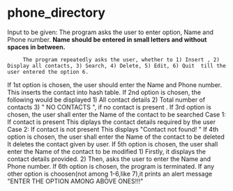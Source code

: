 # phone_directory
Input to be given:
   The program asks the user to enter option, Name and Phone number. **Name should be entered in small letters and without spaces in between.**
   
         The program repeatedly asks the user, whether to 1) Insert , 2) Display all contacts, 3) Search, 4) Delete, 5) Edit, 6) Quit  till the user entered the option 6.    
   If 1st option is chosen, the user should enter the Name and Phone number. This inserts the contact into hash table.
   If 2nd option is chosen, the following would be displayed
                              1) All contact details 
                              2) Total number of contacts
                              3) " NO CONTACTS ", if no contact is present .
                          If 3rd option is chosen, the user shall enter the Name of the contact to be searched
                              Case 1: If contact is present 
                                   This diplays the contact details required by the user
                              Case 2: If contact is not present 
                                   This displays "Contact not found! "
                         If 4th option is chosen, the user shall enter the Name of the contact to be deleted
                              It deletes the contact given by user.
                         If 5th option is chosen, the user shall enter the Name of the contact to be modified
                              1) Firstly, it displays the contact details provided.
                              2) Then, asks the user to enter the Name and Phone number.
                         If 6th option is chosen, the program is terminated.
                         If any other option is choosen(not among 1-6,like 7),it prints an alert message "ENTER THE OPTION AMONG ABOVE ONES!!!"
                         
             
                              
